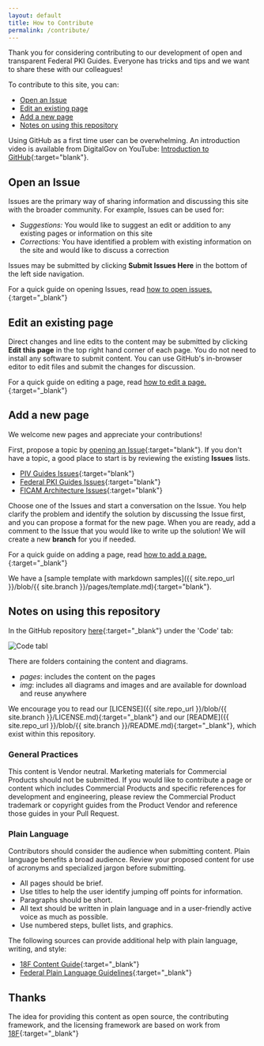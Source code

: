 ```yaml
---
layout: default
title: How to Contribute
permalink: /contribute/
---
```


Thank you for considering contributing to our development of open and transparent Federal PKI Guides.  Everyone has tricks and tips and we want to share these with our colleagues! 

To contribute to this site, you can:

- [Open an Issue](#open-an-issue)
- [Edit an existing page](#edit-an-existing-page)
- [Add a new page](#add-a-new-page)
- [Notes on using this repository](#notes-on-using-this-repository)

Using GitHub as a first time user can be overwhelming.  An introduction video is available from DigitalGov on YouTube: [Introduction to GitHub](https://www.youtube.com/watch?v=uNa9GOtM6NE&t=1737s){:target="blank"}.  


## Open an Issue

Issues are the primary way of sharing information and discussing this site with the broader community. For example, Issues can be used for:

* _Suggestions:_ You would like to suggest an edit or addition to any existing pages or information on this site
* _Corrections:_ You have identified a problem with existing information on the site and would like to discuss a correction

Issues may be submitted by clicking **Submit Issues Here** in the bottom of the left side navigation. 

For a quick guide on opening Issues, read [how to open issues.]({{site.baseurl}}/openissue/){:target="_blank"}

## Edit an existing page

Direct changes and line edits to the content may be submitted by clicking **Edit this page** in the top right hand corner of each page.  You do not need to install any software to submit content. You can use GitHub's in-browser editor to edit files and submit the changes for discussion. 

For a quick guide on editing a page, read [how to edit a page.]({{site.baseurl}}/editpage/){:target="_blank"}

## Add a new page
We welcome new pages and appreciate your contributions!  

First, propose a topic by [opening an Issue]({{site.baseurl}}/contribute/#open-an-issue){:target="blank"}.  If you don't have a topic, a good place to start is by reviewing the existing **Issues** lists. 

* [PIV Guides Issues](https://github.com/GSA/piv-guides/issues){:target="blank"} 
* [Federal PKI Guides Issues](https://github.com/GSA/fpki-guides/issues){:target="blank"} 
* [FICAM Architecture Issues](https://github.com/GSA/ficam-arch/issues){:target="blank"} 

Choose one of the Issues and start a conversation on the Issue.  You help clarify the problem and identify the solution by discussing the Issue first, and you can propose a format for the new page.  When you are ready, add a comment to the Issue that you would like to write up the solution!  We will create a new **branch** for you if needed.  

For a quick guide on adding a page, read [how to add a page.]({{site.baseurl}}/addpage/){:target="_blank"}

We have a [sample template with markdown samples]({{ site.repo_url }}/blob/{{ site.branch }}/pages/template.md){:target="blank"}.

## Notes on using this repository

In the GitHub repository [here]({{site.repo_url}}){:target="_blank"} under the 'Code' tab:

![Code tabl]({{site.baseurl}}/assets/img/code_tab.png)

There are folders containing the content and diagrams. 

*  _pages_: includes the content on the pages 
* _img_: includes all diagrams and images and are available for download and reuse anywhere

We encourage you to read our [LICENSE]({{ site.repo_url }}/blob/{{ site.branch }}/LICENSE.md){:target="_blank"} and our [README]({{ site.repo_url }}/blob/{{ site.branch }}/README.md){:target="_blank"}, which exist within this repository.  

###  General Practices

This content is Vendor neutral. Marketing materials for Commercial Products should not be submitted. If you would like to contribute a page or content which includes Commercial Products and specific references for development and engineering, please review the Commercial Product trademark or copyright guides from the Product Vendor and reference those guides in your Pull Request.  

### Plain Language

Contributors should consider the audience when submitting content. Plain language benefits a broad audience. Review your proposed content for use of acronyms and specialized jargon before submitting.

  * All pages should be brief.
  * Use titles to help the user identify jumping off points for information.
  * Paragraphs should be short. 
  * All text should be written in plain language and in a user-friendly active voice as much as possible. 
  * Use numbered steps, bullet lists, and graphics.

The following sources can provide additional help with plain language, writing, and style:

  * [18F Content Guide](https://content-guide.18f.gov/){:target="_blank"}
  * [Federal Plain Language Guidelines](http://www.plainlanguage.gov/){:target="_blank"}


##  Thanks

The idea for providing this content as open source, the contributing framework, and the licensing framework are based on work from [18F](https://18f.gsa.gov){:target="_blank"}
